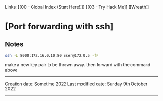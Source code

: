 Links: [[00 - Global Index (Start Here!)]] [[03 - Try Hack Me]] [[Wreath]]

# [Port forwarding with ssh]
## Notes

```bash
ssh -L 8000:172.16.0.10:80 user@172.0.5 -fN
```
make a new key pair to be thrown away.
then forward with the command above




---
Creation date: Sometime 2022
Last modified date: Sunday 9th October 2022
***
